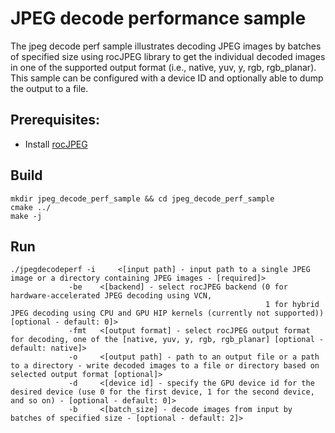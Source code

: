 # JPEG decode performance sample

The jpeg decode perf sample illustrates decoding JPEG images by batches of specified size using rocJPEG library to get the individual decoded images in one of the supported output format (i.e., native, yuv, y, rgb, rgb_planar). This sample can be configured with a device ID and optionally able to dump the output to a file.

## Prerequisites:

* Install [rocJPEG](../../README.md#build-and-install-instructions)

## Build

```shell
mkdir jpeg_decode_perf_sample && cd jpeg_decode_perf_sample
cmake ../
make -j
```

## Run

```shell
./jpegdecodeperf -i     <[input path] - input path to a single JPEG image or a directory containing JPEG images - [required]>
             -be    <[backend] - select rocJPEG backend (0 for hardware-accelerated JPEG decoding using VCN,
                                                         1 for hybrid JPEG decoding using CPU and GPU HIP kernels (currently not supported)) [optional - default: 0]>
             -fmt   <[output format] - select rocJPEG output format for decoding, one of the [native, yuv, y, rgb, rgb_planar] [optional - default: native]>
             -o     <[output path] - path to an output file or a path to a directory - write decoded images to a file or directory based on selected output format [optional]>
             -d     <[device id] - specify the GPU device id for the desired device (use 0 for the first device, 1 for the second device, and so on) - [optional - default: 0]>
             -b     <[batch_size] - decode images from input by batches of specified size - [optional - default: 2]>
```